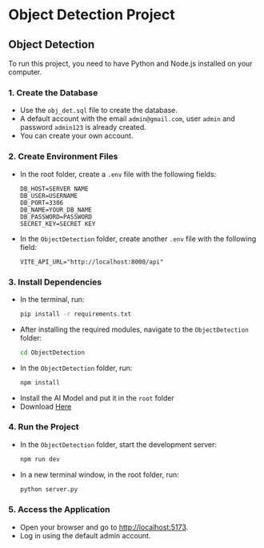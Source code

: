 # Object Detection Project

## Object Detection

To run this project, you need to have Python and Node.js installed on your computer.

### 1. Create the Database
- Use the `obj_det.sql` file to create the database.
- A default account with the email `admin@gmail.com`, user `admin` and password `admin123` is already created.
- You can create your own account.

### 2. Create Environment Files
- In the root folder, create a `.env` file with the following fields:
    ```dotenv
    DB_HOST=SERVER NAME
    DB_USER=USERNAME
    DB_PORT=3306
    DB_NAME=YOUR_DB_NAME
    DB_PASSWORD=PASSWORD
    SECRET_KEY=SECRET KEY
    ```
- In the `ObjectDetection` folder, create another `.env` file with the following field:
    ```dotenv
    VITE_API_URL="http://localhost:8000/api"
    ```

### 3. Install Dependencies
- In the terminal, run:
    ```bash
    pip install -r requirements.txt
    ```
- After installing the required modules, navigate to the `ObjectDetection` folder:
    ```bash
    cd ObjectDetection
    ```
- In the `ObjectDetection` folder, run:
    ```bash
    npm install
    ```
- Install the AI Model and put it in the `root` folder
- Download [Here](https://www.kaggle.com/models/google/faster-rcnn-inception-resnet-v2)

### 4. Run the Project
- In the `ObjectDetection` folder, start the development server:
    ```bash
    npm run dev
    ```
- In a new terminal window, in the root folder, run:
    ```bash
    python server.py
    ```

### 5. Access the Application
- Open your browser and go to [http://localhost:5173](http://localhost:5173).
- Log in using the default admin account.
